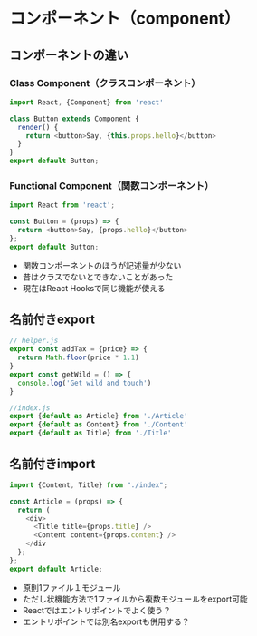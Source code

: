 # コンポーネント（component）
## コンポーネントの違い

### Class Component（クラスコンポーネント）
``` js
import React, {Component} from 'react'

class Button extends Component {
  render() {
    return <button>Say, {this.props.hello}</button>
  }
}
export default Button;
```

### Functional Component（関数コンポーネント）
``` js
import React from 'react';

const Button = (props) => {
  return <button>Say, {props.hello}</button>
};
export default Button;
```

 - 関数コンポーネントのほうが記述量が少ない
 - 昔はクラスでないとできないことがあった
 - 現在はReact Hooksで同じ機能が使える

## 名前付きexport
``` js
// helper.js
export const addTax = {price} => {
  return Math.floor(price * 1.1)
}
export const getWild = () => {
  console.log('Get wild and touch')
}

//index.js
export {default as Article} from './Article'
export {default as Content} from './Content'
export {default as Title} from './Title'
```

## 名前付きimport
```js
import {Content, Title} from "./index";

const Article = (props) => {
  return (
    <div>
      <Title title={props.title} />
      <Content content={props.content} />
    </div
  };
};
export default Article;
```
 - 原則1ファイル１モジュール
 - ただし状機能方法で1ファイルから複数モジュールをexport可能
 - Reactではエントリポイントでよく使う？
 - エントリポイントでは別名exportも併用する？

